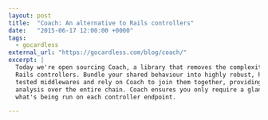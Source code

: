 ```yaml
---
layout: post
title:  "Coach: An alternative to Rails controllers"
date:   "2015-06-17 12:00:00 +0000"
tags:
  - gocardless
external_url: "https://gocardless.com/blog/coach/"
excerpt: |
  Today we're open sourcing Coach, a library that removes the complexity from
  Rails controllers. Bundle your shared behaviour into highly robust, heavily
  tested middlewares and rely on Coach to join them together, providing static
  analysis over the entire chain. Coach ensures you only require a glance to see
  what's being run on each controller endpoint.

---
```

